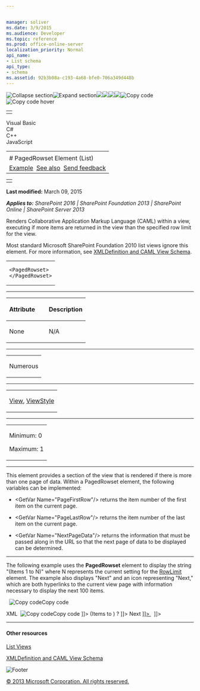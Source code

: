 ```yaml
---


manager: soliver
ms.date: 3/9/2015
ms.audience: Developer
ms.topic: reference
ms.prod: office-online-server
localization_priority: Normal
api_name:
- List schema
api_type:
- schema
ms.assetid: 92b3b08a-c193-4a68-bfe0-706a349d448b
---
```


![Collapse
section](../icons/collapse_all.gif "Collapse section")![Expand
section](../icons/expand_all.gif "Expand section")![](../icons/collapse_all.gif)![](../icons/expand_all.gif)![](../icons/dropdown.gif)![](../icons/dropdownHover.gif)![Copy
code](../icons/copycode.gif "Copy code")![Copy code
hover](../icons/copycodeHighlight.gif "Copy code hover")
<table>
<tbody>
<tr class="odd">
<td align="left"></td>
</tr>
</tbody>
</table>

Visual Basic  
C\#  
C++  
JavaScript  

<table>
<tbody>
<tr class="odd">
<td align="left"><span id="runningHeaderText"></span></td>
</tr>
<tr class="even">
<td align="left"># PagedRowset Element (List)</td>
</tr>
<tr class="odd">
<td align="left"><a href="#exampleToggle">Example</a>  <a href="#seeAlsoToggle">See also</a>  <span id="headfeedbackarea" class="feedbackhead"><a href="javascript:SubmitFeedback(&#39;docthis@Microsoft.com&#39;,&#39;&#39;,&#39;&#39;,&#39;&#39;,&#39;1.0.18082.1225&#39;,&#39;%0\dThank%20you%20for%20your%20feedback.%20The%20developer%20writing%20teams%20use%20your%20feedback%20to%20improve%20documentation.%20While%20we%20are%20reviewing%20your%20feedback,%20we%20may%20send%20you%20e-mail%20to%20ask%20for%20clarification%20or%20feedback%20on%20a%20solution.%20We%20do%20not%20use%20your%20e-mail%20address%20for%20any%20other%20purpose%20and%20we%20delete%20it%20after%20we%20finish%20our%20review.%0\AFor%20further%20information%20about%20the%20privacy%20policies%20of%20Microsoft,%20please%20see%20http://privacy.microsoft.com/en-us/default.aspx.%0\A%0\d&#39;,&#39;Customer%20feedback&#39;);">Send feedback</a></span></td>
</tr>
</tbody>
</table>

<table>
<colgroup>
<col width="100%" />
</colgroup>
<tbody>
<tr class="odd">
<td align="left"></td>
</tr>
</tbody>
</table>

**Last modified:** March 09, 2015

***Applies to:** SharePoint 2016 | SharePoint Foundation 2013 |
SharePoint Online | SharePoint Server 2013*

Renders Collaborative Application Markup Language (CAML) within a view,
executing if more items are returned in the view than the specified row
limit for the view.

Most standard Microsoft SharePoint Foundation 2010 list views ignore
this element. For more information, see [XMLDefinition and CAML View
Schema](http://msdn.microsoft.com/library/1845d203-4699-4b0e-a182-2d9998439922(Office.15).aspx).

<span codelanguage="other"></span>
<table>
<colgroup>
<col width="100%" />
</colgroup>
<tbody>
<tr class="odd">
<td align="left"><pre><code>&lt;PagedRowset&gt;
&lt;/PagedRowset&gt;</code></pre></td>
</tr>
</tbody>
</table>


-----------------------------------------------------------------------------------------------------------------------------------------------------------------------------------------------

<table>
<colgroup>
<col width="50%" />
<col width="50%" />
</colgroup>
<thead>
<tr class="header">
<th align="left"><p>Attribute</p></th>
<th align="left"><p>Description</p></th>
</tr>
</thead>
<tbody>
<tr class="odd">
<td align="left"><p>None</p></td>
<td align="left"><p>N/A</p></td>
</tr>
</tbody>
</table>


---------------------------------------------------------------------------------------------------------------------------------------------------------------------------------------------------

<table>
<colgroup>
<col width="100%" />
</colgroup>
<tbody>
<tr class="odd">
<td align="left"><p>Numerous</p></td>
</tr>
</tbody>
</table>


----------------------------------------------------------------------------------------------------------------------------------------------------------------------------------------------------

<table>
<colgroup>
<col width="100%" />
</colgroup>
<tbody>
<tr class="odd">
<td align="left"><p><a href="view-element-list.htm">View</a>, <a href="viewstyle-element-list.htm">ViewStyle</a></p></td>
</tr>
</tbody>
</table>


------------------------------------------------------------------------------------------------------------------------------------------------------------------------------------------------

<table>
<colgroup>
<col width="100%" />
</colgroup>
<tbody>
<tr class="odd">
<td align="left"><p>Minimum: 0</p>
<p>Maximum: 1</p></td>
</tr>
</tbody>
</table>


----------------------------------------------------------------------------------------------------------------------------------------------------------------------------------------------------------------------------

This element provides a section of the view that is rendered if there is
more than one page of data. Within a <span
class="keyword">PagedRowset</span> element, the following variables can
be implemented:

-   <span class="code">\<GetVar Name="PageFirstRow"/\></span> returns
    the item number of the first item on the current page.

-   <span class="code">\<GetVar Name="PageLastRow"/\></span> returns the
    item number of the last item on the current page.

-   <span class="code">\<GetVar Name="NextPageData"/\></span> returns
    the information that must be passed along in the URL so that the
    next page of data to be displayed can be determined.


------------------------------------------------------------------------------------------------------------------------------------------------------------------------------------------

The following example uses the **PagedRowset**
element to display the string "(Items 1 to <span
class="placeholder">N</span>)" where <span class="placeholder">N</span>
represents the current setting for the
[RowLimit](rowlimit-element-list.htm) element. The
example also displays "Next" and an icon representing "Next," which are
both hyperlinks to the current view page with information necessary to
display the next 100 items.

<span codelanguage="other"></span>
 
<span class="copyCode" onclick="CopyCode(this)"
onkeypress="CopyCode_CheckKey(this, event)"
onmouseover="ChangeCopyCodeIcon(this)"
onmouseout="ChangeCopyCodeIcon(this)" tabindex="0">![Copy
code](../icons/copycode.gif "Copy code")Copy code</span>

<span codelanguage="xmlLang"></span>
XML 
<span class="copyCode" onclick="CopyCode(this)"
onkeypress="CopyCode_CheckKey(this, event)"
onmouseover="ChangeCopyCodeIcon(this)"
onmouseout="ChangeCopyCodeIcon(this)" tabindex="0">![Copy
code](../icons/copycode.gif "Copy code")Copy code</span>
    <PagedRowset>
       <HTML><![CDATA[ <TABLE width="100%" border=0><TR><TD align=right 
          Class="ms-vb"> ]]></HTML>
       <HTML>(Items</HTML>
       <HTML><![CDATA[ &nbsp; ]]></HTML>
       <GetVar Name="PageFirstRow" HTMLEncode="TRUE" />
       <HTML><![CDATA[ &nbsp; ]]></HTML>
       <HTML>to</HTML>
       <HTML><![CDATA[ &nbsp; ]]></HTML>
       <GetVar Name="PageLastRow" HTMLEncode="TRUE" />
       <HTML>)</HTML>
       <HTML><![CDATA[ &nbsp;<A HREF="javascript:" 
          OnClick='javascript:SubmitFormPost(" ]]></HTML>
       <ScriptQuote NotAddingQuote="TRUE">
          <PageUrl />
          <HTML>?</HTML>
          <GetVar Name="NextPageData" />
       </ScriptQuote>
       <HTML><![CDATA[ ");javascript:return false;'> ]]></HTML>
       <HTML>Next</HTML>
       <HTML><![CDATA[ </A> <A HREF="javascript:" 
          OnClick='javascript:SubmitFormPost(" ]]></HTML>
       <ScriptQuote NotAddingQuote="TRUE">
          <PageUrl />
          <HTML>?</HTML>
          <GetVar Name="NextPageData" />
       </ScriptQuote>
       <HTML><![CDATA[ ");javascript:return false;'> ]]></HTML>
       <HTML><![CDATA[ <img src=" ]]></HTML>
       <ImagesPath />
       <HTML><![CDATA[ /next.gif" border=0></A>&nbsp;
          </TD></TR></TABLE> ]]></HTML>
    </PagedRowset>


-------------------------------------------------------------------------------------------------------------------------------------------------------------------------------------------

#### Other resources

[List
Views](http://msdn.microsoft.com/library/43e6ba7e-eddb-418a-a570-c0815016fc17(Office.15).aspx)

[XMLDefinition and CAML View
Schema](http://msdn.microsoft.com/library/1845d203-4699-4b0e-a182-2d9998439922(Office.15).aspx)

![Footer](../icons/footer.gif "Footer")

[© 2013 Microsoft Corporation. All rights
reserved.](office-2013-documentation-copyright-notice.htm)



